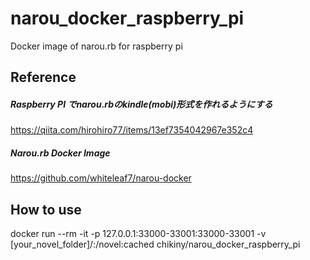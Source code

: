 # narou_docker_raspberry_pi
Docker image of narou.rb for raspberry pi
## Reference
##### Raspberry PI でnarou.rbのkindle(mobi)形式を作れるようにする
https://qiita.com/hirohiro77/items/13ef7354042967e352c4
##### Narou.rb Docker Image
https://github.com/whiteleaf7/narou-docker

## How to use
docker run --rm -it -p 127.0.0.1:33000-33001:33000-33001 -v [your_novel_folder]/:/novel:cached chikiny/narou_docker_raspberry_pi

